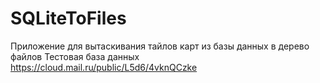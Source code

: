 # SQLiteToFiles
Приложение для вытаскивания тайлов карт из базы данных в дерево файлов
Тестовая база данных https://cloud.mail.ru/public/L5d6/4vknQCzke
